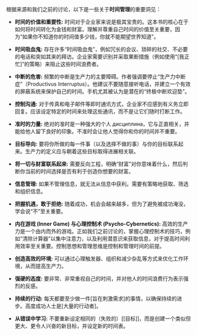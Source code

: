 


根据来源和我们之前的讨论，以下是一些关于**时间管理**的重要洞见：

- **时间的价值和重要性:** 时间对于企业家来说是极其宝贵的。这本书的核心在于如何将时间转化为金钱和财富。理解并尊重自己时间的价值至关重要，因为“如果你不知道你的时间值多少钱，你就不能期望世界知道”。
    
- **时间吸血鬼:** 存在许多“时间吸血鬼”，例如冗长的会议、琐碎的社交、不必要的电话和突如其来的拜访。企业家需要识别并采取果断措施（例如使用“[我正忙]”的策略）来阻止这些时间浪费者。
    
- **中断的危害:** 频繁的中断是生产力的主要障碍。作者强调要停止“生产力中断症”（Productivus Interruptus）。他建议不要随意接听电话，并建立一个有效的屏蔽系统来保护自己的时间。手机尤其被认为是潜在的“终极中断欢迎垫”。
    
- **控制沟通:** 对于传真和电子邮件等即时通讯方式，企业家不应感到有义务立即回复。应该设定特定的时间来处理这些通讯，而不是让它们随时打断工作。
    
- **准时的力量:** 绝对的准时是一种强大的个人 дисциплина，它与正直相关，并能给他人留下良好的印象。不准时会让他人觉得你和你的时间并不重要。
    
    
- **目标导向:** 要将你所做的每一件事（以及选择不做的事）与你的目标联系起来。生产力的定义应与朝着这些目标取得进展相关联。
    
  
    
- **将一切与财富联系起来:** 需要反向工程，明确“财富”对你意味着什么，然后判断你当前的时间选择是否有利于创造你想要的财富。
    
- **信息管理:** 如果不管理信息，就无法从信息中获利。需要有策略地获取、筛选和组织信息。

    
- **把握机遇，敢于拒绝:** 随着成功，机会会越来越多，但为了避免被成功淹没，学会说“不”至关重要。
    
- **内在游戏 (Inner Game) 与心理控制术 (Psycho-Cybernetics):** 高效的生产力是一个由内而外的游戏。正如我们之前讨论的，掌握心理控制术的技巧，例如“清除计算器”以集中注意力，以及利用潜意识来获取信息，对于提高时间利用效率至关重要。控制思想和管理思维是控制和管理时间的前提。
    
- **创造高效的环境:** 可以通过心理触发器、组织和减少杂乱等方式来优化工作环境，从而提高生产力。
    
- **强硬的态度:** 要非常、非常重视自己的时间，并对他人的时间浪费行为表示强烈的反感。
    
- **持续的行动:** 每天都要至少做一件[旨在刺激需求]的事情，以确保持续的进步。高度成功人士是[大量的行动者]。
    
- **从错误中学习:** 不要重新设定相同的（失败的）[[目标]]，而是创建一个类似但更大、更令人兴奋的新目标，并设定新的时间表。
    

